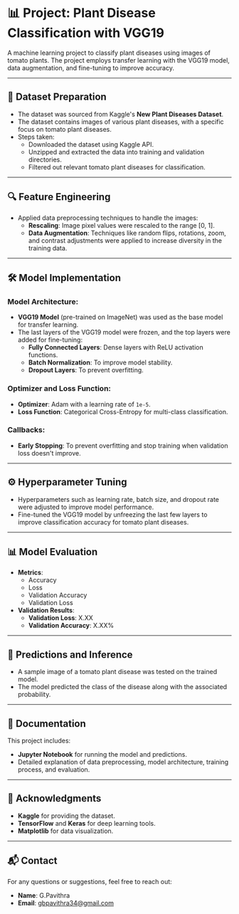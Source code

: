 # 📊 Project: Plant Disease Classification with VGG19

A machine learning project to classify plant diseases using images of tomato plants. The project employs transfer learning with the VGG19 model, data augmentation, and fine-tuning to improve accuracy.

---

## 📁 Dataset Preparation

- The dataset was sourced from Kaggle's **New Plant Diseases Dataset**.
- The dataset contains images of various plant diseases, with a specific focus on tomato plant diseases.
- Steps taken:
  - Downloaded the dataset using Kaggle API.
  - Unzipped and extracted the data into training and validation directories.
  - Filtered out relevant tomato plant diseases for classification.

---

## 🔍 Feature Engineering

- Applied data preprocessing techniques to handle the images:
  - **Rescaling**: Image pixel values were rescaled to the range [0, 1].
  - **Data Augmentation**: Techniques like random flips, rotations, zoom, and contrast adjustments were applied to increase diversity in the training data.

---

## 🛠️ Model Implementation

### Model Architecture:
- **VGG19 Model** (pre-trained on ImageNet) was used as the base model for transfer learning.
- The last layers of the VGG19 model were frozen, and the top layers were added for fine-tuning:
  - **Fully Connected Layers**: Dense layers with ReLU activation functions.
  - **Batch Normalization**: To improve model stability.
  - **Dropout Layers**: To prevent overfitting.

### Optimizer and Loss Function:
- **Optimizer**: Adam with a learning rate of `1e-5`.
- **Loss Function**: Categorical Cross-Entropy for multi-class classification.

### Callbacks:
- **Early Stopping**: To prevent overfitting and stop training when validation loss doesn't improve.

---

## ⚙️ Hyperparameter Tuning

- Hyperparameters such as learning rate, batch size, and dropout rate were adjusted to improve model performance.
- Fine-tuned the VGG19 model by unfreezing the last few layers to improve classification accuracy for tomato plant diseases.

---

## 📊 Model Evaluation

- **Metrics**:
  - Accuracy
  - Loss
  - Validation Accuracy
  - Validation Loss
- **Validation Results**: 
  - **Validation Loss**: X.XX
  - **Validation Accuracy**: X.XX%

---

## 🤖 Predictions and Inference

- A sample image of a tomato plant disease was tested on the trained model.
- The model predicted the class of the disease along with the associated probability.

---

## 📄 Documentation

This project includes:
- **Jupyter Notebook** for running the model and predictions.
- Detailed explanation of data preprocessing, model architecture, training process, and evaluation.

---

## 🙌 Acknowledgments

- **Kaggle** for providing the dataset.
- **TensorFlow** and **Keras** for deep learning tools.
- **Matplotlib** for data visualization.

---

## 📬 Contact

For any questions or suggestions, feel free to reach out:

- **Name**: G.Pavithra
- **Email**: gbpavithra34@gmail.com

